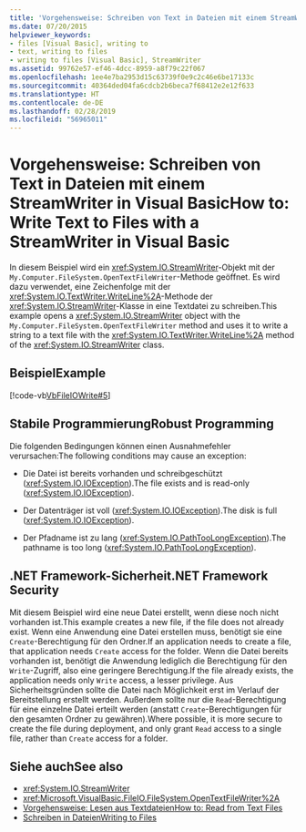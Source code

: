 ```yaml
---
title: 'Vorgehensweise: Schreiben von Text in Dateien mit einem StreamWriter in Visual Basic'
ms.date: 07/20/2015
helpviewer_keywords:
- files [Visual Basic], writing to
- text, writing to files
- writing to files [Visual Basic], StreamWriter
ms.assetid: 99762e57-ef46-4dcc-8959-a8f79c22f067
ms.openlocfilehash: 1ee4e7ba2953d15c63739f0e9c2c46e6be17133c
ms.sourcegitcommit: 40364ded04fa6cdcb2b6beca7f68412e2e12f633
ms.translationtype: HT
ms.contentlocale: de-DE
ms.lasthandoff: 02/28/2019
ms.locfileid: "56965011"
---
```

# <a name="how-to-write-text-to-files-with-a-streamwriter-in-visual-basic"></a><span data-ttu-id="b73c3-102">Vorgehensweise: Schreiben von Text in Dateien mit einem StreamWriter in Visual Basic</span><span class="sxs-lookup"><span data-stu-id="b73c3-102">How to: Write Text to Files with a StreamWriter in Visual Basic</span></span>
<span data-ttu-id="b73c3-103">In diesem Beispiel wird ein <xref:System.IO.StreamWriter>-Objekt mit der `My.Computer.FileSystem.OpenTextFileWriter`-Methode geöffnet. Es wird dazu verwendet, eine Zeichenfolge mit der <xref:System.IO.TextWriter.WriteLine%2A>-Methode der <xref:System.IO.StreamWriter>-Klasse in eine Textdatei zu schreiben.</span><span class="sxs-lookup"><span data-stu-id="b73c3-103">This example opens a <xref:System.IO.StreamWriter> object with the `My.Computer.FileSystem.OpenTextFileWriter` method and uses it to write a string to a text file with the <xref:System.IO.TextWriter.WriteLine%2A> method of the <xref:System.IO.StreamWriter> class.</span></span>  
  
## <a name="example"></a><span data-ttu-id="b73c3-104">Beispiel</span><span class="sxs-lookup"><span data-stu-id="b73c3-104">Example</span></span>  
 [!code-vb[VbFileIOWrite#5](~/samples/snippets/visualbasic/VS_Snippets_VBCSharp/VbFileIOWrite/VB/Class1.vb#5)]  
  
## <a name="robust-programming"></a><span data-ttu-id="b73c3-105">Stabile Programmierung</span><span class="sxs-lookup"><span data-stu-id="b73c3-105">Robust Programming</span></span>  
 <span data-ttu-id="b73c3-106">Die folgenden Bedingungen können einen Ausnahmefehler verursachen:</span><span class="sxs-lookup"><span data-stu-id="b73c3-106">The following conditions may cause an exception:</span></span>  
  
-   <span data-ttu-id="b73c3-107">Die Datei ist bereits vorhanden und schreibgeschützt (<xref:System.IO.IOException>).</span><span class="sxs-lookup"><span data-stu-id="b73c3-107">The file exists and is read-only (<xref:System.IO.IOException>).</span></span>  
  
-   <span data-ttu-id="b73c3-108">Der Datenträger ist voll (<xref:System.IO.IOException>).</span><span class="sxs-lookup"><span data-stu-id="b73c3-108">The disk is full (<xref:System.IO.IOException>).</span></span>  
  
-   <span data-ttu-id="b73c3-109">Der Pfadname ist zu lang (<xref:System.IO.PathTooLongException>).</span><span class="sxs-lookup"><span data-stu-id="b73c3-109">The pathname is too long (<xref:System.IO.PathTooLongException>).</span></span>  
  
## <a name="net-framework-security"></a><span data-ttu-id="b73c3-110">.NET Framework-Sicherheit</span><span class="sxs-lookup"><span data-stu-id="b73c3-110">.NET Framework Security</span></span>  
 <span data-ttu-id="b73c3-111">Mit diesem Beispiel wird eine neue Datei erstellt, wenn diese noch nicht vorhanden ist.</span><span class="sxs-lookup"><span data-stu-id="b73c3-111">This example creates a new file, if the file does not already exist.</span></span> <span data-ttu-id="b73c3-112">Wenn eine Anwendung eine Datei erstellen muss, benötigt sie eine `Create`-Berechtigung für den Ordner.</span><span class="sxs-lookup"><span data-stu-id="b73c3-112">If an application needs to create a file, that application needs `Create` access for the folder.</span></span> <span data-ttu-id="b73c3-113">Wenn die Datei bereits vorhanden ist, benötigt die Anwendung lediglich die Berechtigung für den `Write`-Zugriff, also eine geringere Berechtigung.</span><span class="sxs-lookup"><span data-stu-id="b73c3-113">If the file already exists, the application needs only `Write` access, a lesser privilege.</span></span> <span data-ttu-id="b73c3-114">Aus Sicherheitsgründen sollte die Datei nach Möglichkeit erst im Verlauf der Bereitstellung erstellt werden. Außerdem sollte nur die `Read`-Berechtigung für eine einzelne Datei erteilt werden (anstatt `Create`-Berechtigungen für den gesamten Ordner zu gewähren).</span><span class="sxs-lookup"><span data-stu-id="b73c3-114">Where possible, it is more secure to create the file during deployment, and only grant `Read` access to a single file, rather than `Create` access for a folder.</span></span>  
  
## <a name="see-also"></a><span data-ttu-id="b73c3-115">Siehe auch</span><span class="sxs-lookup"><span data-stu-id="b73c3-115">See also</span></span>
- <xref:System.IO.StreamWriter>
- <xref:Microsoft.VisualBasic.FileIO.FileSystem.OpenTextFileWriter%2A>
- [<span data-ttu-id="b73c3-116">Vorgehensweise: Lesen aus Textdateien</span><span class="sxs-lookup"><span data-stu-id="b73c3-116">How to: Read from Text Files</span></span>](../../../../visual-basic/developing-apps/programming/drives-directories-files/how-to-read-from-text-files.md)
- [<span data-ttu-id="b73c3-117">Schreiben in Dateien</span><span class="sxs-lookup"><span data-stu-id="b73c3-117">Writing to Files</span></span>](../../../../visual-basic/developing-apps/programming/drives-directories-files/writing-to-files.md)
